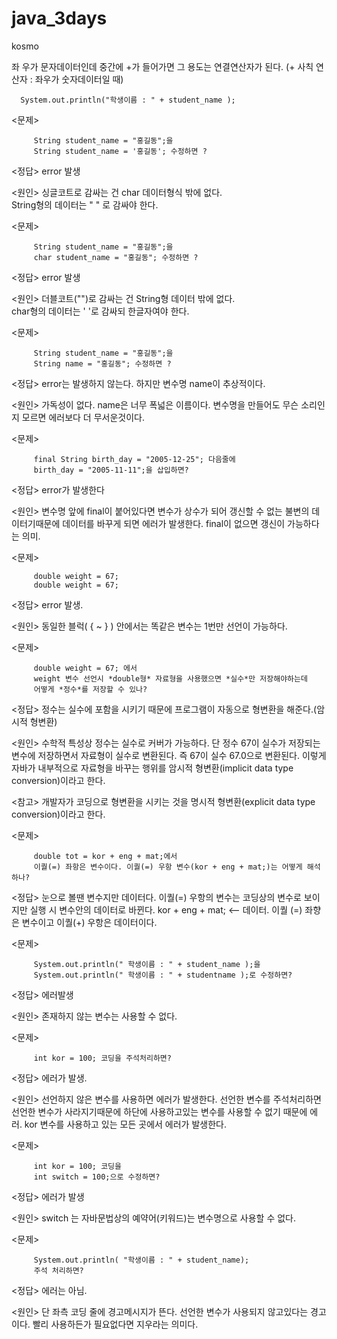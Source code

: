 # java_3days
kosmo


좌 우가 문자데이터인데 중간에 +가 들어가면 그 용도는 연결연산자가 된다.
(+ 사칙 연산자 : 좌우가 숫자데이터일 때)

      System.out.println("학생이름 : " + student_name );
      
		
		
<문제> 
     
		 String student_name = "홍길동";을
		 String student_name = '홍길동'; 수정하면 ?
<정답>
error 발생

<원인>
싱글코트로 감싸는 건 char 데이터형식 밖에 없다.	
String형의 데이터는 " " 로 감싸야 한다.	

<문제> 
     
		 String student_name = "홍길동";을
		 char student_name = "홍길동"; 수정하면 ?
<정답>
 error 발생 
 
<원인>
더블코트("")로 감싸는 건 String형 데이터 밖에 없다.	
char형의 데이터는 ' '로 감싸되 한글자여야 한다.	

<문제> 

		 String student_name = "홍길동";을
		 String name = "홍길동"; 수정하면 ?
<정답>
		 error는 발생하지 않는다. 하지만 변수명 name이 추상적이다.
		 
<원인>
		 가독성이 없다. name은 너무 폭넓은 이름이다. 
		 변수명을 만들어도 무슨 소리인지 모르면 에러보다 더 무서운것이다.

<문제>
     
		 final String birth_day = "2005-12-25"; 다음줄에
		 birth_day = "2005-11-11";을 삽입하면?
<정답>
		 error가 발생한다	
		 
<원인>
		 변수명 앞에 final이 붙어있다면 변수가 상수가 되어 갱신할 수 없는 불변의 데이터기때문에
		 데이터를 바꾸게 되면 에러가 발생한다.
		 final이 없으면 갱신이 가능하다는 의미.

<문제>
     
		 double weight = 67;
		 double weight = 67;
<정답>
		 error 발생.
		 
<원인>
		 동일한 블럭( { ~ } ) 안에서는 똑같은 변수는 1번만 선언이 가능하다.

<문제>
     
		 double weight = 67; 에서
		 weight 변수 선언시 *double형* 자료형을 사용했으면 *실수*만 저장해야하는데
		 어떻게 *정수*를 저장할 수 있나?
<정답>
		 정수는 실수에 포함을 시키기 때문에 프로그램이 자동으로 형변환을 해준다.(암시적 형변환)
		 
<원인>
		 수학적 특성상 정수는 실수로 커버가 가능하다.
		 단 정수 67이 실수가 저장되는 변수에 저장하면서
		 자료형이 실수로 변환된다. 즉 67이 실수 67.0으로 변환된다.
		 이렇게 자바가 내부적으로 자료형을 바꾸는 행위를 
		 암시적 형변환(implicit data type conversion)이라고 한다.
		 
<참고> 개발자가 코딩으로 형변환을 시키는 것을 
		 명시적 형변환(explicit data type conversion)이라고 한다.
	
<문제>
     
		 double tot = kor + eng + mat;에서
		 이퀄(=) 좌항은 변수이다. 이퀄(=) 우항 변수(kor + eng + mat;)는 어떻게 해석하나?
     
<정답>
		 눈으로 볼땐 변수지만 데이터다. 
		 이퀄(=) 우항의 변수는 코딩상의 변수로 보이지만 실행 시 변수안의 데이터로 바뀐다.
		 kor + eng + mat;   <-- 데이터.
		 이퀄 (=) 좌향은 변수이고 이퀄(+) 우항은 데이터이다.
		 
 <문제>
 
		 System.out.println(" 학생이름 : " + student_name );을
		 System.out.println(" 학생이름 : " + studentname );로 수정하면?
 <정답>
		 에러발생	
		 
<원인>
		 존재하지 않는 변수는 사용할 수 없다.
		 
	
<문제>
     
		 int kor = 100; 코딩을 주석처리하면?
<정답>
		 에러가 발생.
		 
<원인>
		 선언하지 않은 변수를 사용하면 에러가 발생한다.
		 선언한 변수를 주석처리하면 선언한 변수가 사라지기때문에
		 하단에 사용하고있는 변수를 사용할 수 없기 때문에 에러.
     		 kor 변수를 사용하고 있는 모든 곳에서 에러가 발생한다.
		 
<문제> 

		 int kor = 100; 코딩을
		 int switch = 100;으로 수정하면?
<정답>
		 에러가 발생
		 
<원인>
		 switch 는 자바문법상의 예약어(키워드)는 변수명으로 사용할 수 없다.	 
		 

<문제>
		 
		 System.out.println( "학생이름 : " + student_name);
		 주석 처리하면?
		 
<정답>
		 에러는 아님.
		 
<원인>
		 단 좌측 코딩 줄에 경고메시지가 뜬다.
		 선언한 변수가 사용되지 않고있다는 경고이다. 
		 빨리 사용하든가 필요없다면 지우라는 의미다.
		 
 
		 
		 
		 
		 
